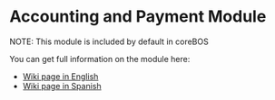 Accounting and Payment Module
================

NOTE: This module is included by default in coreBOS

You can get full information on the module here:

 * [Wiki page in English](https://crmevolutivo.com/doku.php/en:paymentmodule)
 * [Wiki page in Spanish](https://crmevolutivo.com/doku.php/es:paymentmodule)

